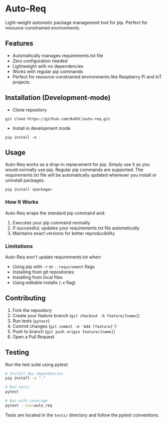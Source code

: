 # Auto-Req

Light-weight automatic package management tool for pip. Perfect for resource-constrained environments.

## Features

- Automatically manages requirements.txt file
- Zero configuration needed
- Lightweight with no dependencies
- Works with regular pip commands
- Perfect for resource-constrained environments like Raspberry Pi and IoT projects.

## Installation (Development-mode)
- Clone repository
```
git clone https://github.com/0xDVC/auto-req.git
```

- Install in development mode
```
pip install -e .
```


## Usage
Auto-Req works as a drop-in replacement for pip. Simply use it as you would normally use pip. Regular pip commands are supported. The requirements.txt file will be automatically updated whenever you install or uninstall packages.
```
pip install <package>
```

### How It Works

Auto-Req wraps the standard pip command and:
1. Executes your pip command normally
2. If successful, updates your requirements.txt file automatically
3. Maintains exact versions for better reproducibility

### Limitations
Auto-Req won't update requirements.txt when:
- Using pip with `-r` or `--requirement` flags
- Installing from git repositories
- Installing from local files
- Using editable installs (`-e` flag)

## Contributing

1. Fork the repository
2. Create your feature branch (`git checkout -b feature/[name]`)
3. Run tests (`pytest`)
4. Commit changes (`git commit -m 'Add [feature]'`)
5. Push to branch (`git push origin feature/[name]`)
6. Open a Pull Request

## Testing

Run the test suite using pytest:

```bash
# Install dev dependencies
pip install -e "."

# Run tests
pytest

# Run with coverage
pytest --cov=auto_req
```

Tests are located in the `tests/` directory and follow the pytest conventions.
